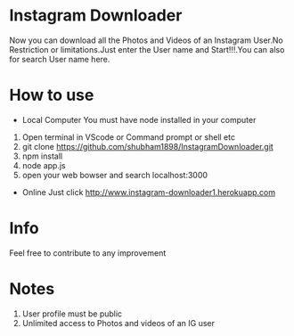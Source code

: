 # Instagram Downloader
Now you can download all the Photos and Videos of an Instagram User.No Restriction or limitations.Just enter the User name and Start!!!.You can also for search User name here.
# How to use
+ Local Computer
You must have node installed in your computer
1. Open terminal in VScode or Command prompt or shell etc
2. git clone https://github.com/shubham1898/InstagramDownloader.git
3. npm install
4. node app.js
5. open your web bowser and search localhost:3000

+ Online
  Just click http://www.instagram-downloader1.herokuapp.com


# Info
Feel free to contribute to any improvement

# Notes
1. User profile must be public
2. Unlimited access to Photos and videos of an IG user

